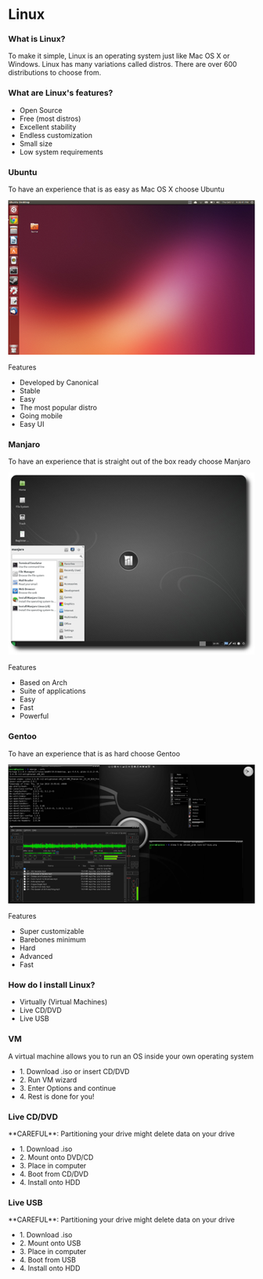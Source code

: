 # Linux

### What is Linux?

<p>To make it simple, Linux is an operating system just like Mac OS X or Windows. Linux has many variations called distros. There are over 600 distributions to choose from.<p>

### What are Linux's features?
<ul>
			<li>Open Source</li>
			<li>Free (most distros)</li>
			<li>Excellent stability</li>
			<li>Endless customization</li>
			<li>Small size</li>
			<li>Low system requirements</li>
		</ul>

### Ubuntu
To have an experience that is as easy as Mac OS X choose Ubuntu

![](ubuntu.png "Fig. 1 The Ubuntu interface")

<p>Features</p>
		<ul>
			<li>Developed by Canonical</li>
			<li>Stable</li>
			<li>Easy</li>
			<li>The most popular distro</li>
			<li>Going mobile</li>
			<li>Easy UI</li>
		</ul>

<h3>Manjaro</h3>
		<p>To have an experience that is straight out of the box ready choose Manjaro</p>

![](manjaro.png "Fig. 2 The Manjaro interface")
		<p>Features</p>

<ul>
			<li>Based on Arch</li>
			<li>Suite of applications</li>
			<li>Easy</li>
			<li>Fast</li>
			<li>Powerful</li>
		</ul>

<h3>Gentoo</h3>
		<p>To have an experience that is as hard choose Gentoo</p>

![](gentoo.png "Fig. 1 A Gentoo interface")

<p>Features</p>
		<ul>
			<li>Super customizable</li>
			<li>Barebones minimum</li>
			<li>Hard</li>
			<li>Advanced</li>
			<li>Fast</li>
		</ul>

<h3>How do I install Linux?</h3>
		<ul>
			<li>Virtually (Virtual Machines)</li>
			<li>Live CD/DVD</li>
			<li>Live USB</li>
		</ul>

<h3>VM</h3>
		<p>A virtual machine allows you to run an OS inside your own operating system</p>
		<ul>
			<li>1. Download .iso or insert CD/DVD</li>
			<li>2. Run VM wizard</li>
			<li>3. Enter Options and continue</li>
			<li>4. Rest is done for you!</li>
		</ul>

<h3>Live CD/DVD</h3>
		<p>**CAREFUL**: Partitioning your drive might delete data on your drive</p>
		<ul>
			<li>1. Download .iso</li>
			<li>2. Mount onto DVD/CD</li>
			<li>3. Place in computer</li>
			<li>4. Boot from CD/DVD</li>
			<li>4. Install onto HDD</li>
		</ul>

<h3>Live USB</h3>
		<p>**CAREFUL**: Partitioning your drive might delete data on your drive</p>
		<ul>
			<li>1. Download .iso</li>
			<li>2. Mount onto USB</li>
			<li>3. Place in computer</li>
			<li>4. Boot from USB</li>
			<li>4. Install onto HDD</li>
		</ul>
